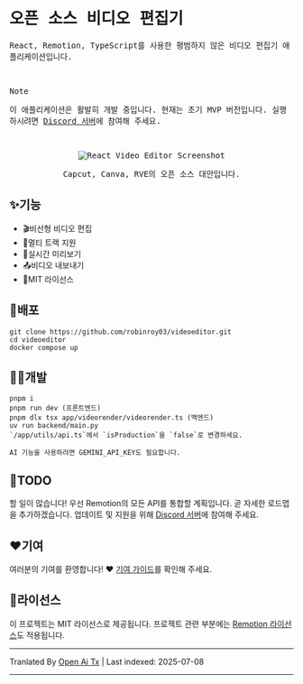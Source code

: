 <samp>
  
<h1>오픈 소스 비디오 편집기</h1>
<p>React, Remotion, TypeScript를 사용한 평범하지 않은 비디오 편집기 애플리케이션입니다.</p>
<br />

> [!NOTE]  
> 이 애플리케이션은 활발히 개발 중입니다. 현재는 초기 MVP 버전입니다. 실행하시려면 [Discord 서버](https://discord.gg/GSknuxubZK)에 참여해 주세요.

<br />

<p align="center">
  <img src="https://raw.githubusercontent.com/robinroy03/videoeditor/main/public/screenshot-app.png" alt="React Video Editor Screenshot">
</p>
<p align="center">Capcut, Canva, RVE의 오픈 소스 대안입니다.</p>
</samp>

## ✨기능

- 🎬비선형 비디오 편집
- 🔀멀티 트랙 지원
- 👀실시간 미리보기
- 📤비디오 내보내기
- 📜MIT 라이선스

## 🐋배포

```
git clone https://github.com/robinroy03/videoeditor.git
cd videoeditor
docker compose up
```

## 🧑‍💻개발

```
pnpm i
pnpm run dev (프론트엔드)
pnpm dlx tsx app/videorender/videorender.ts (백엔드)
uv run backend/main.py
`/app/utils/api.ts`에서 `isProduction`을 `false`로 변경하세요.

AI 기능을 사용하려면 GEMINI_API_KEY도 필요합니다.
```

## 📃TODO

할 일이 많습니다! 우선 Remotion의 모든 API를 통합할 계획입니다. 곧 자세한 로드맵을 추가하겠습니다. 업데이트 및 지원을 위해 [Discord 서버](https://discord.com/invite/GSknuxubZK)에 참여해 주세요.

## ❤️기여

여러분의 기여를 환영합니다! ❤️ [기여 가이드](https://raw.githubusercontent.com/robinroy03/videoeditor/main/CONTRIBUTING.md)를 확인해 주세요.

## 📜라이선스

이 프로젝트는 MIT 라이선스로 제공됩니다. 프로젝트 관련 부분에는 [Remotion 라이선스](https://github.com/remotion-dev/remotion/blob/main/LICENSE.md)도 적용됩니다.

---

Tranlated By [Open Ai Tx](https://github.com/OpenAiTx/OpenAiTx) | Last indexed: 2025-07-08

---